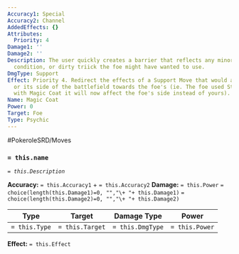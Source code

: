 ```yaml
---
Accuracy1: Special
Accuracy2: Channel
AddedEffects: {}
Attributes:
  Priority: 4
Damage1: ''
Damage2: ''
Description: The user quickly creates a barrier that reflects any minor attack, status
  condition, or dirty triick the foe might have wanted to use.
DmgType: Support
Effect: Priority 4. Redirect the effects of a Support Move that would affect the user
  or its side of the battlefield towards the foe's (ie. The foe used Stealth Rock,
  with Magic Coat it will now affect the foe's side instead of yours).
Name: Magic Coat
Power: 0
Target: Foe
Type: Psychic
---
```


#PokeroleSRD/Moves

### `= this.name` 
*`= this.Description`*

**Accuracy:** `= this.Accuracy1` + `= this.Accuracy2`
**Damage:** `= this.Power` `= choice(length(this.Damage1)=0, "","\+ "+ this.Damage1)` `= choice(length(this.Damage2)=0, "","\+ "+ this.Damage2)`

| Type          | Target          | Damage Type          | Power          |
| ------------- | --------------- | ---------------- | -------------- |
| `= this.Type` | `= this.Target` | `= this.DmgType` | `= this.Power` | 

**Effect:** `= this.Effect`